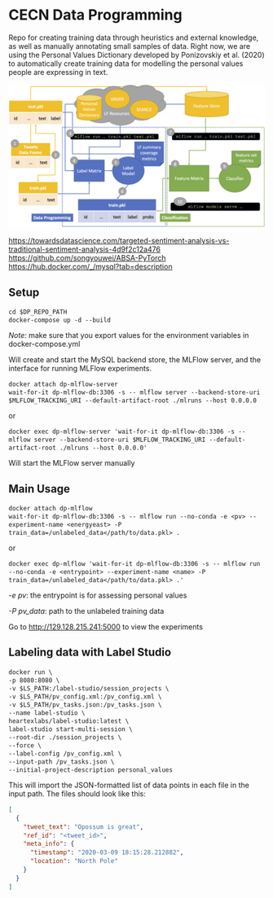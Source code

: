 # CECN Data Programming

Repo for creating training data through heuristics and external knowledge, as well as manually annotating small samples of data. Right now, we are using the Personal Values Dictionary developed by Ponizovskiy et al. (2020) to automatically create training data for
modelling the personal values people are expressing in text.

![Data programming and classification flow.](/graphics/dp_class_flow.png "dp and class flow")

https://towardsdatascience.com/targeted-sentiment-analysis-vs-traditional-sentiment-analysis-4d9f2c12a476
https://github.com/songyouwei/ABSA-PyTorch
https://hub.docker.com/_/mysql?tab=description

## Setup

```shell script
cd $DP_REPO_PATH
docker-compose up -d --build
```
*Note:* make sure that you export values for the environment variables in docker-compose.yml

Will create and start the MySQL backend store, the MLFlow server, and the
interface for running MLFlow experiments.

```shell script
docker attach dp-mlflow-server
wait-for-it dp-mlflow-db:3306 -s -- mlflow server --backend-store-uri $MLFLOW_TRACKING_URI --default-artifact-root ./mlruns --host 0.0.0.0
```
or
```shell script
docker exec dp-mlflow-server 'wait-for-it dp-mlflow-db:3306 -s -- mlflow server --backend-store-uri $MLFLOW_TRACKING_URI --default-artifact-root ./mlruns --host 0.0.0.0'
```
Will start the MLFlow server manually

## Main Usage

```shell script
docker attach dp-mlflow
wait-for-it dp-mlflow-db:3306 -s -- mlflow run --no-conda -e <pv> --experiment-name <energyeast> -P train_data=/unlabeled_data</path/to/data.pkl> .
```
or
```shell script
docker exec dp-mlflow 'wait-for-it dp-mlflow-db:3306 -s -- mlflow run --no-conda -e <entrypoint> --experiment-name <name> -P train_data=/unlabeled_data</path/to/data.pkl> .'
```
*-e pv*: the entrypoint is for assessing personal values

*-P pv_data*: path to the unlabeled training data

Go to http://129.128.215.241:5000 to view the experiments

## Labeling data with Label Studio

```shell script
docker run \
-p 8080:8080 \
-v $LS_PATH:/label-studio/session_projects \
-v $LS_PATH/pv_config.xml:/pv_config.xml \
-v $LS_PATH/pv_tasks.json:/pv_tasks.json \
--name label-studio \
heartexlabs/label-studio:latest \
label-studio start-multi-session \
--root-dir ./session_projects \
--force \
--label-config /pv_config.xml \
--input-path /pv_tasks.json \
--initial-project-description personal_values
```

This will import the JSON-formatted list of data points in each file in the input path. The files should look like this:
```json
[
  {
    "tweet_text": "Opossum is great",
    "ref_id": "<tweet_id>",
    "meta_info": {
      "timestamp": "2020-03-09 18:15:28.212882",
      "location": "North Pole"
    }
  }
]
```
